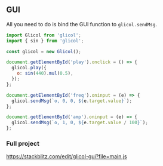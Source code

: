 ## GUI

All you need to do is bind the GUI function to `glicol.sendMsg`.

```js
import Glicol from 'glicol';
import { sin } from 'glicol';

const glicol = new Glicol();

document.getElementById('play').onclick = () => {
  glicol.play({
    o: sin(440).mul(0.5),
  });
};

document.getElementById('freq').oninput = (e) => {
  glicol.sendMsg(`o, 0, 0, ${e.target.value}`);
};

document.getElementById('amp').oninput = (e) => {
  glicol.sendMsg(`o, 1, 0, ${e.target.value / 100}`);
};
```

### Full project

https://stackblitz.com/edit/glicol-gui?file=main.js